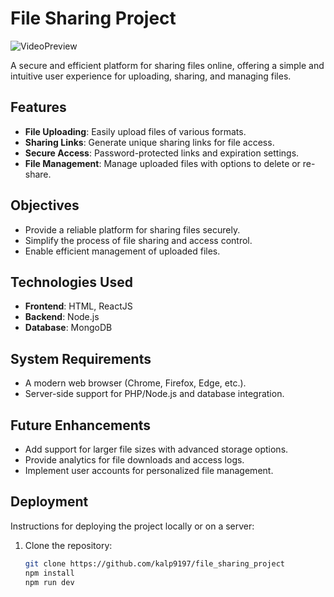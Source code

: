 # File Sharing Project

![VideoPreview](https://github.com/user-attachments/assets/01940523-7055-4104-a0a0-9c656347d8a0)


A secure and efficient platform for sharing files online, offering a simple and intuitive user experience for uploading, sharing, and managing files.

## Features
- **File Uploading**: Easily upload files of various formats.
- **Sharing Links**: Generate unique sharing links for file access.
- **Secure Access**: Password-protected links and expiration settings.
- **File Management**: Manage uploaded files with options to delete or re-share.

## Objectives
- Provide a reliable platform for sharing files securely.
- Simplify the process of file sharing and access control.
- Enable efficient management of uploaded files.

## Technologies Used
- **Frontend**: HTML, ReactJS
- **Backend**: Node.js 
- **Database**: MongoDB

## System Requirements
- A modern web browser (Chrome, Firefox, Edge, etc.).
- Server-side support for PHP/Node.js and database integration.

## Future Enhancements
- Add support for larger file sizes with advanced storage options.
- Provide analytics for file downloads and access logs.
- Implement user accounts for personalized file management.

## Deployment
Instructions for deploying the project locally or on a server:
1. Clone the repository:
   ```bash
   git clone https://github.com/kalp9197/file_sharing_project
   npm install
   npm run dev
